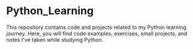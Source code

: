 # Python_Learning
This repository contains code and projects related to my Python learning journey. Here, you will find code examples, exercises, small projects, and notes I've taken while studying Python.
